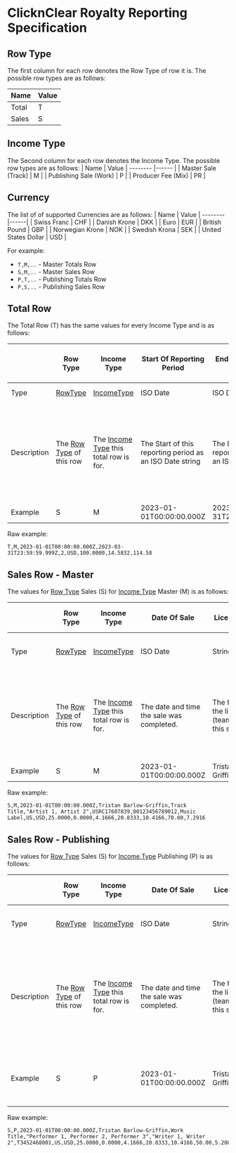 # ClicknClear Royalty Reporting Specification

## Row Type
The first column for each row denotes the Row Type of row it is. The possible row types are as follows:

| Name           | Value
| -------- |-------------  |
| Total | T |
| Sales | S      |

## Income Type
The Second column for each row denotes the Income Type. The possible row types are as follows:
| Name                   | Value
| --------               |------ |
| Master Sale (Track)    | M     |
| Publishing Sale (Work) | P     |
| Producer Fee (Mix)     | PR    |

## Currency
The list of of supported Currencies are as follows:
| Name                 | Value
| --------             |------|
| Swiss Franc          | CHF  |
| Danish Krone         | DKK  |
| Euro                 | EUR  |
| British Pound        | GBP  |
| Norwegian Krone      | NOK  |
| Swedish Krona        | SEK  |
| United States Dollar | USD  |

For example:
- `T,M,..` - Master Totals Row
- `S,M,..` - Master Sales Row
- `P,T,..` - Publishing Totals Row
- `P,S,..` - Publishing Sales Row


## Total Row

The Total Row (T) has the same values for every Income Type and is as follows:

|             | Row Type                               | Income Type                                            | Start Of Reporting Period                                | End Of Reporting Period                                | Number of Sales Of this Income Type                                           | Currency                                                           | Balance Brought Forwards                                     | Amounts Due To Rightsholder                                           | Total Due To Rightsholder
| --------    | ----------                             | ----------                                             | ----------                                               | ----------                                             | ----------                                                                    | ----------                                                         | ----------                                                   | ----------                                                            | ----------
| Type        | [RowType](#row-type)                   | [IncomeType](#income-type)                             | ISO Date                                                 | ISO Date                                               | int                                                                           | Currency                                                           | float (4dp)                                                  | float (4dp)                                                           | float (2dp)
| Description | The [Row Type](#row-type)  of this row | The [Income Type](#income-type) this total row is for. | The Start of this reporting period as an ISO Date string | The End of this reporting period as an ISO Date string | The number of sales of this [IncomeType](#income-type) present in this report | The [Currency](#currency) the financial values of this line are in | The balance brought forwards from previous reporting periods | The amount due to the rightsholder generate for this reporting period | The final total due to the rightsholder for this reporting period and the previous balance brought forwards
| Example     | S                                      | M                                                      | 2023-01-01T00:00:00.000Z                                 | 2023-03-31T23:59:59.000Z                               | 10                                                                            | USD                                                                | 100.4220                                                     | 50.0881                                                               | 150.51

Raw example:
```
T,M,2023-01-01T00:00:00.000Z,2023-03-31T23:59:59.999Z,2,USD,100.0000,14.5832,114.58
```

## Sales Row - Master

The values for [Row Type](#row-type) Sales (S) for [Income Type](#row-type) Master (M) is as follows:

|             | Row Type                               | Income Type                                            | Date Of Sale                              | Licensee Name                                                     |  Title                               | Performed By                                                          | ISRC                                    | UPC                                    | Label                                    | Territory Licensed                        | Currency                                                           | Gross Receipts                    | Refund                         | Sales Tax                           | Net Receipts                                                               | Distributable Recording Revenue                                      | License Margin                                                                    | Amount Due to Rightsholder                              |
| --------    | ----------                             | ----------                                             | ----------                                | ----------                                                        | ----------                           | ----------                                                            | ----------                              | ----------                             | ----------                               | ----------                                | ----------                                                         | ----------                        | ----------                     | ----------                          | ----------                                                                 | ----------                                                           | ----------                                                                        | ----------                                              |
| Type        | [RowType](#row-type)                   | [IncomeType](#income-type)                             | ISO Date                                  | String                                                            | String                               | String                                                                | String                                  | String                                 | String                                   | ISO 3166 Territory Code                   | Currency                                                           | float (4dp)                       | float (4dp)                    | float (4dp)                         | float (4dp)                                                                | float (4dp)                                                          | float (percent, 2dp)                                                              | float (4dp)                                             |
| Description | The [Row Type](#row-type)  of this row | The [Income Type](#income-type) this total row is for. | The date and time the sale was completed. | The full name of the licensee (team/individual) this sale is for. | The title of track this sale is for. | Comma Separated List of the performers of the track this sale is for. | The ISRC of the track this sale is for. | The UPC of the track this sale is for. | The Name of the label this track is for. | The Territory licensed this sale is for.  | The [Currency](#currency) the financial values of this line are in | The Gross Receipts for this sale. | The refund value for this sale | The sales tax applied to this sale. | The Net Receipts for this sale (Gross Receipts minus Sales Tax & Refunds). | The total distributable revenue for the master rights for this sale. | The license margin percentage the RH will receive from the distributable revenue. | The final amount due to the Rightsholder for this sale. |
| Example     | S                                      | M                                                      | 2023-01-01T00:00:00.000Z                  | Tristan Barlow-Griffin                                            | Track Title                          | Artist 1, Artist 2                                                    | USRC17607839                            | 00123456789012                         | Music Label                              | US                                        | USD                                                                | 25.0000                           | 0.0000                         | 4.1666                              | 20.8333                                                                    | 10.4166                                                              | 70.00                                                                             | 7.2916                                                  |

Raw example:
```
S,M,2023-01-01T00:00:00.000Z,Tristan Barlow-Griffin,Track Title,"Artist 1, Artist 2",USRC17607839,00123456789012,Music Label,US,USD,25.0000,0.0000,4.1666,20.8333,10.4166,70.00,7.2916
```

## Sales Row - Publishing

The values for [Row Type](#row-type) Sales (S) for [Income Type](#row-type) Publishing (P) is as follows:

|             | Row Type                               | Income Type                                            | Date Of Sale                              | Licensee Name                                                     |  Title                                  | Performed By                                                          | Writers                                             | ISWC                                   | Territory Licensed                        | Currency                                                           | Gross Receipts                    | Refund                         | Sales Tax                           | Net Receipts                                                               | Distributable Composition Revenue                                        | Composition Ownership                                                                         | Fee For Composition Share                                                                                        | License Margin                                                                    | Amount Due to Rightsholder                              |
| --------    | ----------                             | ----------                                             | ----------                                | ----------                                                        | ----------                              | ----------                                                            | ----------                                          | ----------                             | ----------                                | ----------                                                         | ----------                        | ----------                     | ----------                          | ----------                                                                 | ----------                                                               | ----------                                                                                    | ----------                                                                                                       | ----------                                                                        | ----------                                              |
| Type        | [RowType](#row-type)                   | [IncomeType](#income-type)                             | ISO Date                                  | String                                                            | String                                  | String                                                                | String                                              | String                                 | ISO 3166 Territory Code                   | Currency                                                           | float (4dp)                       | float (4dp)                    | float (4dp)                         | float (4dp)                                                                | float (4dp)                                                              | float (percent, 2dp)                                                                          | float (4dp)                                                                                                      | float (percent, 2dp)                                                              | float (4dp)                                             |
| Description | The [Row Type](#row-type)  of this row | The [Income Type](#income-type) this total row is for. | The date and time the sale was completed. | The full name of the licensee (team/individual) this sale is for. | The title of the work this sale is for. | Comma Separated List of the performers of the work this sale is for.  | A Comma Separated list of the writers on the work.  | The ISWC of the work this sale is for. | The Territory licensed this sale is for.  | The [Currency](#currency) the financial values of this line are in | The Gross Receipts for this sale. | The refund value for this sale | The sales tax applied to this sale. | The Net Receipts for this sale (Gross Receipts minus Sales Tax & Refunds). | The total distributable revenue for the publishing rights for this sale. | The controlling percentage ownership of this work the Rightsholder has in the sold territory. | The amount of distributable revenue available to the Rightsholder based for their ownership of this composition. | The license margin percentage the RH will receive from the distributable revenue. | The final amount due to the Rightsholder for this sale. |
| Example     | S                                      | P                                                      | 2023-01-01T00:00:00.000Z                  | Tristan Barlow-Griffin                                            | Work Title                              | Performer 1, Performer 2, Performer 3                                 | Writer 1, Writer 2                                  | T3452468001                            | US                                        | USD                                                                | 25.0000                           | 0.0000                         | 4.1666                              | 20.8333                                                                    | 10.4166                                                                  | 50.00                                                                                         | 5.2083                                                                                                           | 70.00                                                                             | 3.6458                                                  |

Raw example:
```
S,P,2023-01-01T00:00:00.000Z,Tristan Barlow-Griffin,Work Title,"Performer 1, Performer 2, Performer 3","Writer 1, Writer 2",T3452468001,US,USD,25.0000,0.0000,4.1666,20.8333,10.4166,50.00,5.2083,70.00,3.6458
```
